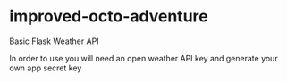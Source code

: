 # improved-octo-adventure
Basic Flask Weather API

In order to use you will need an open weather API key and generate your own app secret key

